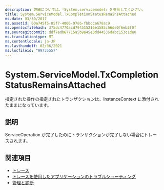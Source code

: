 ```yaml
---
description: 詳細については、「System.servicemodel」を参照してください。
title: System.ServiceModel.TxCompletionStatusRemainsAttached
ms.date: 03/30/2017
ms.assetid: 60a745f5-85f7-4006-9786-fbbcca678ac9
ms.openlocfilehash: 375dc4770acd794515216e1585c66de0f6eb2f0f
ms.sourcegitcommit: ddf7edb67715a5b9a45e3dd44536dabc153c1de0
ms.translationtype: MT
ms.contentlocale: ja-JP
ms.lasthandoff: 02/06/2021
ms.locfileid: "99735557"
---
```

# <a name="systemservicemodeltxcompletionstatusremainsattached"></a>System.ServiceModel.TxCompletionStatusRemainsAttached

指定された操作の指定されたトランザクションは、InstanceContext に添付されたままになっています。  
  
## <a name="description"></a>説明  

 ServiceOperation が完了したのにトランザクションが完了しない場合にトレースされます。  
  
## <a name="see-also"></a>関連項目

- [トレース](index.md)
- [トレースを使用したアプリケーションのトラブルシューティング](using-tracing-to-troubleshoot-your-application.md)
- [管理と診断](../index.md)
